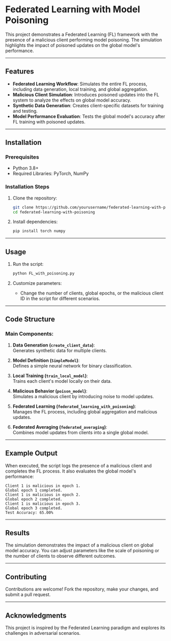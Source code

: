 # Federated Learning with Model Poisoning

This project demonstrates a Federated Learning (FL) framework with the presence of a malicious client performing model poisoning. The simulation highlights the impact of poisoned updates on the global model's performance.

---

## Features

- **Federated Learning Workflow**: Simulates the entire FL process, including data generation, local training, and global aggregation.
- **Malicious Client Simulation**: Introduces poisoned updates into the FL system to analyze the effects on global model accuracy.
- **Synthetic Data Generation**: Creates client-specific datasets for training and testing.
- **Model Performance Evaluation**: Tests the global model's accuracy after FL training with poisoned updates.

---

## Installation

### Prerequisites
- Python 3.8+
- Required Libraries: PyTorch, NumPy

### Installation Steps
1. Clone the repository:
   ```bash
   git clone https://github.com/yourusername/federated-learning-with-poisoning.git
   cd federated-learning-with-poisoning
   ```

2. Install dependencies:
   ```bash
   pip install torch numpy
   ```

---

## Usage

1. Run the script:
   ```bash
   python FL_with_poisoning.py
   ```

2. Customize parameters:
   - Change the number of clients, global epochs, or the malicious client ID in the script for different scenarios.

---

## Code Structure

### Main Components:
1. **Data Generation (`create_client_data`)**:  
   Generates synthetic data for multiple clients.

2. **Model Definition (`SimpleModel`)**:  
   Defines a simple neural network for binary classification.

3. **Local Training (`train_local_model`)**:  
   Trains each client's model locally on their data.

4. **Malicious Behavior (`poison_model`)**:  
   Simulates a malicious client by introducing noise to model updates.

5. **Federated Learning (`federated_learning_with_poisoning`)**:  
   Manages the FL process, including global aggregation and malicious updates.

6. **Federated Averaging (`federated_averaging`)**:  
   Combines model updates from clients into a single global model.

---

## Example Output

When executed, the script logs the presence of a malicious client and completes the FL process. It also evaluates the global model's performance:

```
Client 1 is malicious in epoch 1.
Global epoch 1 completed.
Client 1 is malicious in epoch 2.
Global epoch 2 completed.
Client 1 is malicious in epoch 3.
Global epoch 3 completed.
Test Accuracy: 65.00%
```

---

## Results

The simulation demonstrates the impact of a malicious client on global model accuracy. You can adjust parameters like the scale of poisoning or the number of clients to observe different outcomes.

---


## Contributing

Contributions are welcome! Fork the repository, make your changes, and submit a pull request.

---

## Acknowledgments

This project is inspired by the Federated Learning paradigm and explores its challenges in adversarial scenarios.
```
